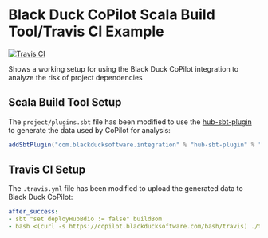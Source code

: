 # Black Duck CoPilot Scala Build Tool/Travis CI Example

[![Travis CI](https://travis-ci.org/BlackDuckCoPilot/example-sbt-travis.svg?branch=master)](https://travis-ci.org/BlackDuckCoPilot/example-sbt-travis)

Shows a working setup for using the Black Duck CoPilot integration to analyze the risk of project dependencies

## Scala Build Tool Setup
The `project/plugins.sbt` file has been modified to use the [hub-sbt-plugin](https://github.com/blackducksoftware/hub-sbt-plugin) to generate the data used by CoPilot for analysis:

```scala
addSbtPlugin("com.blackducksoftware.integration" % "hub-sbt-plugin" % "1.0.1")
```

## Travis CI Setup

The `.travis.yml` file has been modified to upload the generated data to Black Duck CoPilot:

```yaml
after_success:
- sbt "set deployHubBdio := false" buildBom
- bash <(curl -s https://copilot.blackducksoftware.com/bash/travis) ./target/blackduck/*_bdio.jsonld
```
